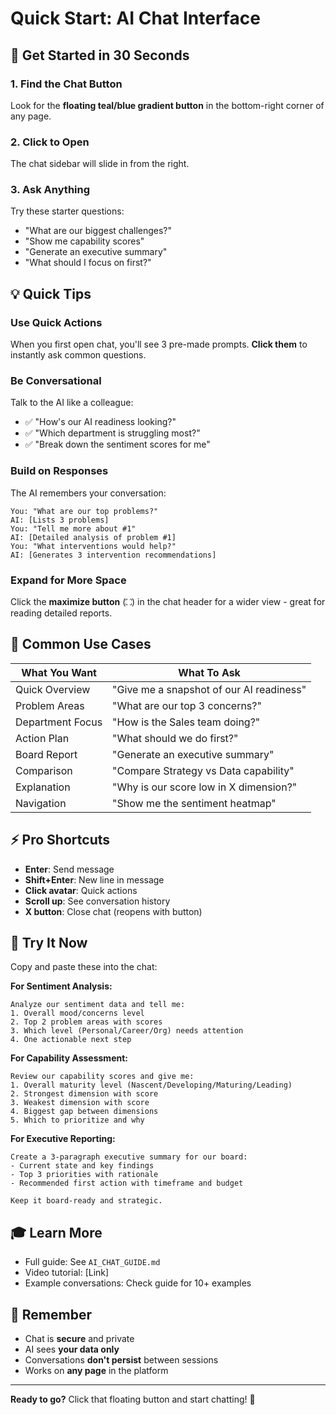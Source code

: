 # Quick Start: AI Chat Interface

## 🚀 Get Started in 30 Seconds

### 1. Find the Chat Button
Look for the **floating teal/blue gradient button** in the bottom-right corner of any page.

### 2. Click to Open
The chat sidebar will slide in from the right.

### 3. Ask Anything
Try these starter questions:
- "What are our biggest challenges?"
- "Show me capability scores"
- "Generate an executive summary"
- "What should I focus on first?"

## 💡 Quick Tips

### Use Quick Actions
When you first open chat, you'll see 3 pre-made prompts. **Click them** to instantly ask common questions.

### Be Conversational
Talk to the AI like a colleague:
- ✅ "How's our AI readiness looking?"
- ✅ "Which department is struggling most?"
- ✅ "Break down the sentiment scores for me"

### Build on Responses
The AI remembers your conversation:
```
You: "What are our top problems?"
AI: [Lists 3 problems]
You: "Tell me more about #1"
AI: [Detailed analysis of problem #1]
You: "What interventions would help?"
AI: [Generates 3 intervention recommendations]
```

### Expand for More Space
Click the **maximize button** (⛶) in the chat header for a wider view - great for reading detailed reports.

## 🎯 Common Use Cases

| What You Want | What To Ask |
|---------------|-------------|
| Quick Overview | "Give me a snapshot of our AI readiness" |
| Problem Areas | "What are our top 3 concerns?" |
| Department Focus | "How is the Sales team doing?" |
| Action Plan | "What should we do first?" |
| Board Report | "Generate an executive summary" |
| Comparison | "Compare Strategy vs Data capability" |
| Explanation | "Why is our score low in X dimension?" |
| Navigation | "Show me the sentiment heatmap" |

## ⚡ Pro Shortcuts

- **Enter**: Send message
- **Shift+Enter**: New line in message
- **Click avatar**: Quick actions
- **Scroll up**: See conversation history
- **X button**: Close chat (reopens with button)

## 🧪 Try It Now

Copy and paste these into the chat:

**For Sentiment Analysis:**
```
Analyze our sentiment data and tell me:
1. Overall mood/concerns level
2. Top 2 problem areas with scores
3. Which level (Personal/Career/Org) needs attention
4. One actionable next step
```

**For Capability Assessment:**
```
Review our capability scores and give me:
1. Overall maturity level (Nascent/Developing/Maturing/Leading)
2. Strongest dimension with score
3. Weakest dimension with score
4. Biggest gap between dimensions
5. Which to prioritize and why
```

**For Executive Reporting:**
```
Create a 3-paragraph executive summary for our board:
- Current state and key findings
- Top 3 priorities with rationale  
- Recommended first action with timeframe and budget

Keep it board-ready and strategic.
```

## 🎓 Learn More

- Full guide: See `AI_CHAT_GUIDE.md`
- Video tutorial: [Link]
- Example conversations: Check guide for 10+ examples

## 🔐 Remember

- Chat is **secure** and private
- AI sees **your data only**
- Conversations **don't persist** between sessions
- Works on **any page** in the platform

---

**Ready to go?** Click that floating button and start chatting! 🎉

